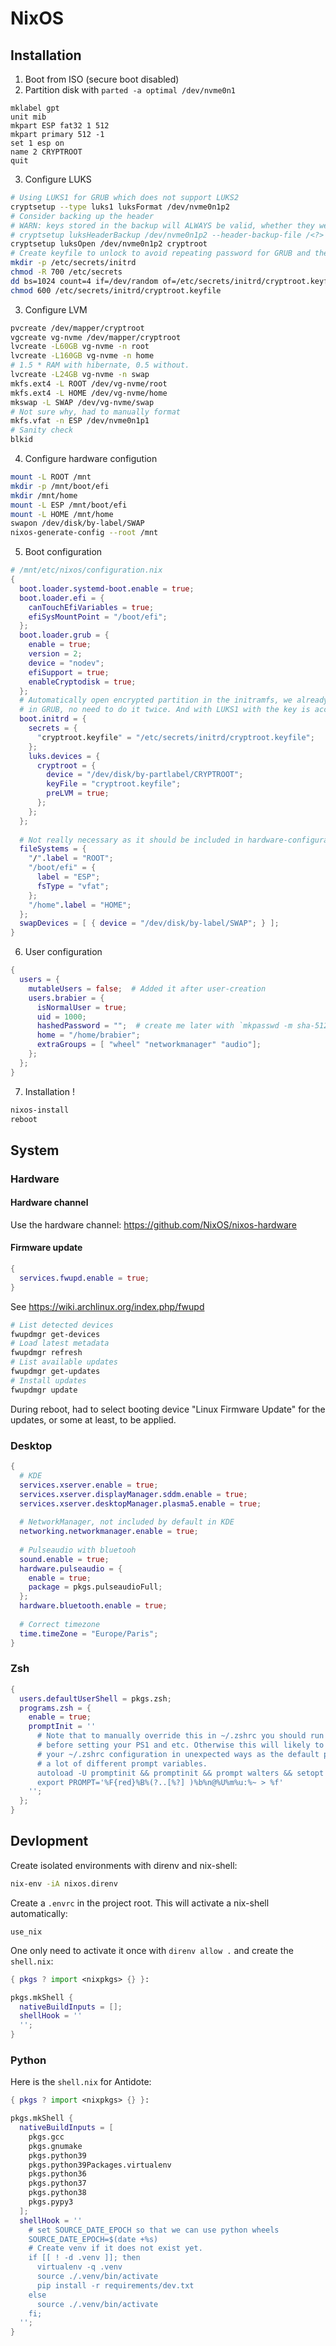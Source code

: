 NixOS
=====

Installation
------------

1. Boot from ISO (secure boot disabled)
2. Partition disk with `parted -a optimal /dev/nvme0n1`

```
mklabel gpt
unit mib
mkpart ESP fat32 1 512
mkpart primary 512 -1
set 1 esp on
name 2 CRYPTROOT
quit
```

3. Configure LUKS

```bash
# Using LUKS1 for GRUB which does not support LUKS2
cryptsetup --type luks1 luksFormat /dev/nvme0n1p2
# Consider backing up the header 
# WARN: keys stored in the backup will ALWAYS be valid, whether they were removed afterwards or not
# cryptsetup luksHeaderBackup /dev/nvme0n1p2 --header-backup-file /<?>
cryptsetup luksOpen /dev/nvme0n1p2 cryptroot
# Create keyfile to unlock to avoid repeating password for GRUB and the initramfs
mkdir -p /etc/secrets/initrd
chmod -R 700 /etc/secrets
dd bs=1024 count=4 if=/dev/random of=/etc/secrets/initrd/cryptroot.keyfile iflag=fullblock
chmod 600 /etc/secrets/initrd/cryptroot.keyfile
```

3. Configure LVM

```bash
pvcreate /dev/mapper/cryptroot
vgcreate vg-nvme /dev/mapper/cryptroot
lvcreate -L60GB vg-nvme -n root
lvcreate -L160GB vg-nvme -n home
# 1.5 * RAM with hibernate, 0.5 without.
lvcreate -L24GB vg-nvme -n swap
mkfs.ext4 -L ROOT /dev/vg-nvme/root
mkfs.ext4 -L HOME /dev/vg-nvme/home
mkswap -L SWAP /dev/vg-nvme/swap
# Not sure why, had to manually format
mkfs.vfat -n ESP /dev/nvme0n1p1
# Sanity check
blkid
```

4. Configure hardware configution

```bash
mount -L ROOT /mnt
mkdir -p /mnt/boot/efi
mkdir /mnt/home
mount -L ESP /mnt/boot/efi
mount -L HOME /mnt/home
swapon /dev/disk/by-label/SWAP
nixos-generate-config --root /mnt
```

5. Boot configuration

```nix
# /mnt/etc/nixos/configuration.nix
{
  boot.loader.systemd-boot.enable = true;
  boot.loader.efi = {
    canTouchEfiVariables = true;
    efiSysMountPoint = "/boot/efi";
  };
  boot.loader.grub = {
    enable = true;
    version = 2;
    device = "nodev";
    efiSupport = true;
    enableCryptodisk = true; 
  };
  # Automatically open encrypted partition in the initramfs, we already gave the password
  # in GRUB, no need to do it twice. And with LUKS1 with the key is accessible to any user anyway.
  boot.initrd = {
    secrets = {
      "cryptroot.keyfile" = "/etc/secrets/initrd/cryptroot.keyfile";
    };
    luks.devices = {
      cryptroot = {
        device = "/dev/disk/by-partlabel/CRYPTROOT";
        keyFile = "cryptroot.keyfile";
        preLVM = true;
      };
    };
  };
  
  # Not really necessary as it should be included in hardware-configuration.nix
  fileSystems = {
    "/".label = "ROOT";
    "/boot/efi" = {
      label = "ESP";
      fsType = "vfat";
    };
    "/home".label = "HOME";
  };
  swapDevices = [ { device = "/dev/disk/by-label/SWAP"; } ];
}
```

6. User configuration

```nix
{
  users = {
    mutableUsers = false;  # Added it after user-creation
    users.brabier = {
      isNormalUser = true;
      uid = 1000;
      hashedPassword = "";  # create me later with `mkpasswd -m sha-512`
      home = "/home/brabier";
      extraGroups = [ "wheel" "networkmanager" "audio"];
    };
  };
}
```

7. Installation !

```bash
nixos-install
reboot
```

System
------

### Hardware

#### Hardware channel

Use the hardware channel: https://github.com/NixOS/nixos-hardware

#### Firmware update

```nix
{
  services.fwupd.enable = true;
}
```

See https://wiki.archlinux.org/index.php/fwupd

```bash
# List detected devices
fwupdmgr get-devices
# Load latest metadata
fwupdmgr refresh
# List available updates
fwupdmgr get-updates
# Install updates
fwupdmgr update
```

During reboot, had to select booting device "Linux Firmware Update" for the updates, or some at least, to be applied.

### Desktop

```nix
{
  # KDE
  services.xserver.enable = true;
  services.xserver.displayManager.sddm.enable = true;
  services.xserver.desktopManager.plasma5.enable = true;
  
  # NetworkManager, not included by default in KDE
  networking.networkmanager.enable = true;
  
  # Pulseaudio with bluetooh
  sound.enable = true;
  hardware.pulseaudio = {
    enable = true;
    package = pkgs.pulseaudioFull;
  };
  hardware.bluetooth.enable = true;
  
  # Correct timezone
  time.timeZone = "Europe/Paris";
}
```


### Zsh

```nix
{
  users.defaultUserShell = pkgs.zsh;
  programs.zsh = {
    enable = true;
    promptInit = ''
      # Note that to manually override this in ~/.zshrc you should run `prompt off`
      # before setting your PS1 and etc. Otherwise this will likely to interact with
      # your ~/.zshrc configuration in unexpected ways as the default prompt sets
      # a lot of different prompt variables.
      autoload -U promptinit && promptinit && prompt walters && setopt prompt_sp
      export PROMPT='%F{red}%B%(?..[%?] )%b%n@%U%m%u:%~ > %f'
    '';
  };
}
```

Devlopment
----------

Create isolated environments with direnv and nix-shell:

```bash
nix-env -iA nixos.direnv
```

Create a `.envrc` in the project root. This will activate a nix-shell automatically:

```
use_nix
```

One only need to activate it once with `direnv allow .` and create the `shell.nix`:

```nix
{ pkgs ? import <nixpkgs> {} }:

pkgs.mkShell {
  nativeBuildInputs = [];
  shellHook = ''
  '';
}
```


### Python

Here is the `shell.nix` for Antidote:

```nix
{ pkgs ? import <nixpkgs> {} }:

pkgs.mkShell {
  nativeBuildInputs = [
    pkgs.gcc
    pkgs.gnumake
    pkgs.python39
    pkgs.python39Packages.virtualenv
    pkgs.python36
    pkgs.python37
    pkgs.python38
    pkgs.pypy3
  ];
  shellHook = ''
    # set SOURCE_DATE_EPOCH so that we can use python wheels
    SOURCE_DATE_EPOCH=$(date +%s)
    # Create venv if it does not exist yet.
    if [[ ! -d .venv ]]; then
      virtualenv -q .venv
      source ./.venv/bin/activate
      pip install -r requirements/dev.txt
    else
      source ./.venv/bin/activate
    fi;
  '';
}
```
